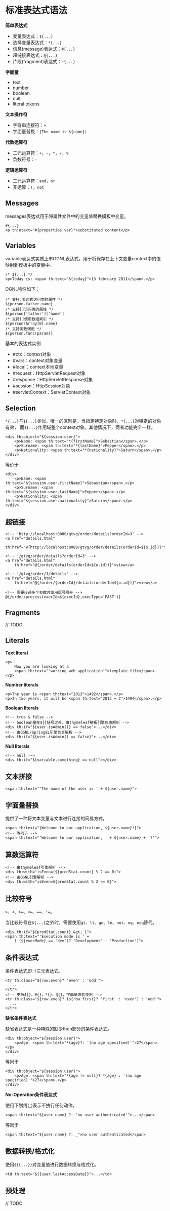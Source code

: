 # 标准表达式语法

**简单表达式**
 
- 变量表达式：`${...}`
- 选择变量表达式：`*{...}`
- 信息(message)表达式：`#{...}`
- 超链接表达式：`@{...}`
- 片段(fragment)表达式：`~{...}`

**字面量**

- text
- number
- boolean
- null
- literal tokens

**文本操作符**

- 字符串连接符：`+`
- 字面量替换：`|The name is ${name}|`

**代数运算符**

- 二元运算符：`+`，`-`，`*`，`/`，`%`
- 负数符号：`-`

**逻辑运算符**

- 二元运算符：`and`，`or`
- 非运算：`!`，`not`

## Messages

messages表达式用于将属性文件中的变量值替换模板中变量。

    #{...}
    <p th:utext="#{properties.var}">substituted content</p>
    
## Variables

variable表达式实质上市OGNL表达式，用于将保存在上下文变量context中的值映射到模板中的变量中。

    /* ${...} */
    <p>Today is: <span th:text="${today}">13 february 2011</span>.</p>

OGNL特性如下：

    /* 支持.表达式访问类的属性 */
    ${person.father.name}
    /* 支持[]访问类的属性 */
    ${person['father']['name']
    /* 支持[]使用数组索引 */
    ${personsArray[0].name}
    /* 支持函数调用 */
    ${person.func(param)}
    
基本的表达式实例

- \#ctx：context对象
- \#vars：context对象变量
- \#local：context本地变量
- \#request：HttpServletRequest对象
- \#response：HttpServletResponse对象
- \#session：HttpSession对象
- \#servletContext：ServletContext对象

## Selection

`*{...}`与`${...}`类似，唯一的区别是，当指定特定对象时，`*{...}`对特定的对象有效，
而`${...}`作用域整个context对象。其他情况下，两者功能完全一样。

    <div th:object="${session.user}">
        <p>Name: <span th:text="*{firstName}">Sebastian</span>.</p>
        <p>Surname: <span th:text="*{lastName}">Pepper</span>.</p>
        <p>Nationality: <span th:text="*{nationality}">Saturn</span>.</p>
    </div>
    
等价于

    <div>
        <p>Name: <span th:text="${session.user.firstName}">Sebastian</span>.</p>
        <p>Surname: <span th:text="${session.user.lastName}">Pepper</span>.</p>
        <p>Nationality: <span th:text="${session.user.nationality}">Saturn</span>.</p>
    </div>


## 超链接

    <!-- 'http://localhost:8080/gtvg/order/details?orderId=3' -->
    <a href="details.html" 
        th:href="@{http://localhost:8080/gtvg/order/details(orderId=${o.id})}">view</a>
    
    <!-- '/gtvg/order/details?orderId=3' -->
    <a href="details.html" 
        th:href="@{/order/details(orderId=${o.id})}">view</a>
    
    <!-- '/gtvg/order/3/details' -->
    <a href="details.html" 
        th:href="@{/order/{orderId}/details(orderId=${o.id})}">view</a>
        
    <!-- 需要传递多个参数时使用逗号隔开 -->
    @{/order/process(execId=${execId},execType='FAST')}
    
## Fragments

// TODO

## Literals

**Text literal**

    <p>
        Now you are looking at a 
        <span th:text="'working web application'">template file</span>.
    </p>
    
**Number literals**

    <p>The year is <span th:text="2013">1492</span>.</p>
    <p>In two years, it will be <span th:text="2013 + 2">1494</span>.</p>
    
**Boolean literals**

    <!-- true & false -->
    <!-- boolean量在${}括号之外，由thymeleaf模板引擎负责解析 -->
    <div th:if="${user.isAdmin()} == false">...</div>
    <!-- 由OGNL/SpringEL引擎负责解析 -->
    <div th:if="${user.isAdmin() == false}">...</div>
    
**Null literals**

    <!-- null -->
    <div th:if="${variable.something} == null"></div>

## 文本拼接

    <span th:text="'The name of the user is ' + ${user.name}">
    
## 字面量替换

提供了一种将文本变量与文本进行连接的简易方式。

    <span th:text="|Welcome to our application, ${user.name}!|">
    <!-- 等同于 -->
    <span th:text="'Welcome to our application, ' + ${user.name} + '!'">
    
## 算数运算符

    <!-- 由thymeleaf引擎解析 -->
    <div th:with="isEven=(${prodStat.count} % 2 == 0)">
    <!-- 由OGNL引擎解析 -->
    <div th:with="isEven=${prodStat.count % 2 == 0}">
    
## 比较符号

`>`、`<`、`>=`、`<=`、`==`、`!=`。

当比较符号在`${...}`之外时，需要使用`gt`、`lt`、`ge`、`le`、`not`、`eq`、`neq`替代。

    <div th:if="${prodStat.count} &gt; 1">
    <span th:text="'Execution mode is ' + 
        ( (${execMode} == 'dev')? 'Development' : 'Production')">

## 条件表达式

条件表达式即`:?`三元表达式。

    <tr th:class="${row.even}? 'even' : 'odd'">
      ...
    </tr>
    <!-- 支持${}，#{}，*{}，@{}，字面量嵌套使用 -->
    <tr th:class="${row.even}? (${row.first}? 'first' : 'even') : 'odd'">
      ...
    </tr>
    
**缺省条件表达式**

缺省表达式是一种特殊的缺少then部分的条件表达式。

    <div th:object="${session.user}">
        <p>Age: <span th:text="*{age}?: '(no age specified)'">27</span>.</p>
    </div>

等同于

    <div th:object="${session.user}">
        <p>Age: <span th:text="*{age != null}? *{age} : '(no age specified)'">27</span>.</p>
    </div>

**No-Operation条件表达式**

使用下划线(_)表示不执行任何动作。

    <span th:text="${user.name} ?: 'no user authenticated'">...</span>

等同于

    <span th:text="${user.name} ?: _">no user authenticated</span>
    
## 数据转换/格式化

使用`${{...}}`对变量值进行数据转换与格式化。

    <td th:text="${{user.lastAccessDate}}">...</td>

## 预处理

// TODO


